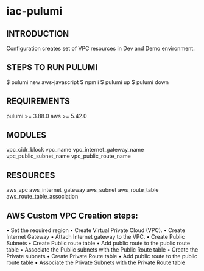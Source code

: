 # iac-pulumi

## INTRODUCTION

Configuration creates set of VPC resources in Dev and Demo environment.

## STEPS TO RUN PULUMI

$ pulumi new aws-javascript
$ npm i
$ pulumi up
$ pulumi down

## REQUIREMENTS  

pulumi >= 3.88.0
aws >= 5.42.0

## MODULES

vpc_cidr_block
vpc_name
vpc_internet_gateway_name
vpc_public_subnet_name
vpc_public_route_name


## RESOURCES 

aws_vpc
aws_internet_gateway
aws_subnet
aws_route_table
aws_route_table_association


## AWS Custom VPC Creation steps:

•	Set the required region 
•	Create Virtual Private Cloud (VPC).
•	Create Internet Gateway
•	Attach Internet gateway to the VPC.
•	Create Public Subnets
•	Create Public route table
•	Add public route to the public route table
•	Associate the Public subnets with the Public Route table
•	Create the Private subnets
•	Create Private Route table 
•	Add public route to the public route table
•	Associate the Private Subnets with the Private Route table
